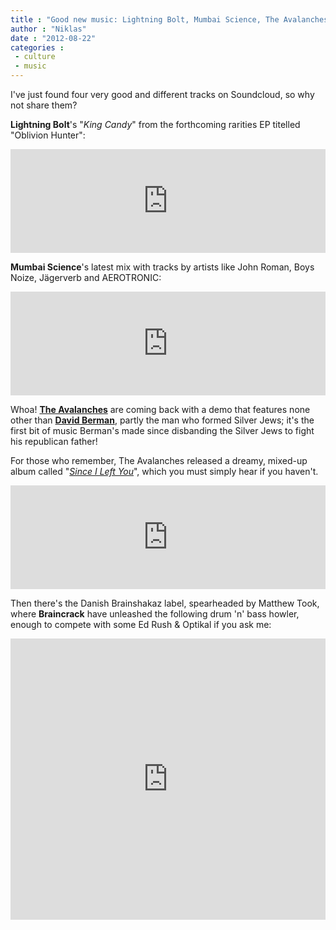 ```yaml
---
title : "Good new music: Lightning Bolt, Mumbai Science, The Avalanches feat. David Berman and Braincrack!"
author : "Niklas"
date : "2012-08-22"
categories : 
 - culture
 - music
---
```


I've just found four very good and different tracks on Soundcloud, so why not share them?

**Lightning Bolt**'s "_King Candy_" from the forthcoming rarities EP titelled "Oblivion Hunter":

<iframe width="100%" height="166" scrolling="no" frameborder="no" src="http://w.soundcloud.com/player/?url=http%3A%2F%2Fapi.soundcloud.com%2Ftracks%2F56401190&amp;auto_play=false&amp;show_artwork=true&amp;color=00fffc"></iframe>

**Mumbai Science**'s latest mix with tracks by artists like John Roman, Boys Noize, Jägerverb and AEROTRONIC:

<iframe width="100%" height="166" scrolling="no" frameborder="no" src="http://w.soundcloud.com/player/?url=http%3A%2F%2Fapi.soundcloud.com%2Ftracks%2F57080415&amp;show_artwork=true"></iframe>

Whoa! [**The Avalanches**](http://en.wikipedia.org/wiki/The_Avalanches) are coming back with a demo that features none other than [**David Berman**](http://en.wikipedia.org/wiki/David_Berman_%28musician%29), partly the man who formed Silver Jews; it's the first bit of music Berman's made since disbanding the Silver Jews to fight his republican father!

For those who remember, The Avalanches released a dreamy, mixed-up album called "_[Since I Left You](http://en.wikipedia.org/wiki/Since_I_Left_You)_", which you must simply hear if you haven't.

<iframe width="100%" height="166" scrolling="no" frameborder="no" src="http://w.soundcloud.com/player/?url=http%3A%2F%2Fapi.soundcloud.com%2Ftracks%2F57015490&amp;show_artwork=true"></iframe>

Then there's the Danish Brainshakaz label, spearheaded by Matthew Took, where **Braincrack** have unleashed the following drum 'n' bass howler, enough to compete with some Ed Rush & Optikal if you ask me:

<iframe width="100%" height="450" scrolling="no" frameborder="no" src="http://w.soundcloud.com/player/?url=http%3A%2F%2Fapi.soundcloud.com%2Fplaylists%2F2138252&amp;auto_play=false&amp;show_artwork=true&amp;color=00fffc"></iframe>
